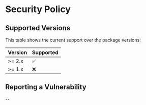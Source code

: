 # Security Policy

## Supported Versions

This table shows the current support over the package versions:

| Version  | Supported          |
| -------- | ------------------ |
| >= 2.x | :white_check_mark: |
| >= 1.x | :x: |

## Reporting a Vulnerability

--
